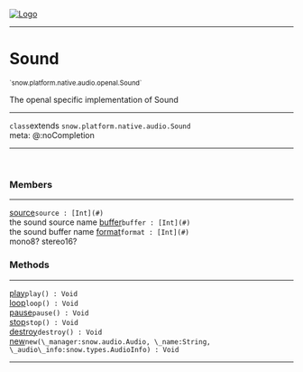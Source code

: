 
[![Logo](../../../../../../images/logo.png)](../../../../../../api/index.html)

---



<h1>Sound</h1>
<small>`snow.platform.native.audio.openal.Sound`</small>

The openal specific implementation of Sound

---

`class`extends <code><span>snow.platform.native.audio.Sound</span></code>
<span class="meta">
<br/>meta: @:noCompletion
</span>


---

&nbsp;
&nbsp;



<h3>Members</h3> <hr/><span class="member apipage">
                <a name="source"><a class="lift" href="#source">source</a></a><code class="signature apipage">source : [Int](#)</code><br/></span>
            <span class="small_desc_flat">the sound source name</span><span class="member apipage">
                <a name="buffer"><a class="lift" href="#buffer">buffer</a></a><code class="signature apipage">buffer : [Int](#)</code><br/></span>
            <span class="small_desc_flat">the sound buffer name</span><span class="member apipage">
                <a name="format"><a class="lift" href="#format">format</a></a><code class="signature apipage">format : [Int](#)</code><br/></span>
            <span class="small_desc_flat">mono8? stereo16?</span>





<h3>Methods</h3> <hr/><span class="method apipage">
            <a name="play"><a class="lift" href="#play">play</a></a><code class="signature apipage">play() : Void</code><br/><span class="small_desc_flat"></span>
        </span>
    <span class="method apipage">
            <a name="loop"><a class="lift" href="#loop">loop</a></a><code class="signature apipage">loop() : Void</code><br/><span class="small_desc_flat"></span>
        </span>
    <span class="method apipage">
            <a name="pause"><a class="lift" href="#pause">pause</a></a><code class="signature apipage">pause() : Void</code><br/><span class="small_desc_flat"></span>
        </span>
    <span class="method apipage">
            <a name="stop"><a class="lift" href="#stop">stop</a></a><code class="signature apipage">stop() : Void</code><br/><span class="small_desc_flat"></span>
        </span>
    <span class="method apipage">
            <a name="destroy"><a class="lift" href="#destroy">destroy</a></a><code class="signature apipage">destroy() : Void</code><br/><span class="small_desc_flat"></span>
        </span>
    <span class="method apipage">
            <a name="new"><a class="lift" href="#new">new</a></a><code class="signature apipage">new(\_manager:snow.audio.Audio<span></span>, \_name:String<span></span>, \_audio\_info:snow.types.AudioInfo<span></span>) : Void</code><br/><span class="small_desc_flat"></span>
        </span>
    





---

&nbsp;
&nbsp;
&nbsp;
&nbsp;